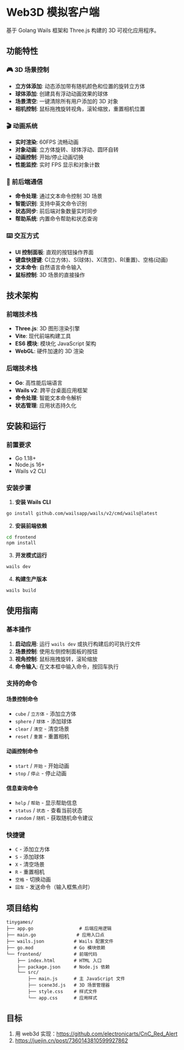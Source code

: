 # Web3D 模拟客户端

基于 Golang Wails 框架和 Three.js 构建的 3D 可视化应用程序。

## 功能特性

### 🎮 3D 场景控制
- **立方体添加**: 动态添加带有随机颜色和位置的旋转立方体
- **球体添加**: 创建具有浮动动画效果的球体
- **场景清空**: 一键清除所有用户添加的 3D 对象
- **相机控制**: 鼠标拖拽旋转视角，滚轮缩放，重置相机位置

### 🎬 动画系统
- **实时渲染**: 60FPS 流畅动画
- **对象动画**: 立方体旋转、球体浮动、圆环自转
- **动画控制**: 开始/停止动画切换
- **性能监控**: 实时 FPS 显示和对象计数

### 🔗 前后端通信
- **命令处理**: 通过文本命令控制 3D 场景
- **智能识别**: 支持中英文命令识别
- **状态同步**: 前后端对象数量实时同步
- **帮助系统**: 内置命令帮助和状态查询

### ⌨️ 交互方式
- **UI 控制面板**: 直观的按钮操作界面
- **键盘快捷键**: C(立方体)、S(球体)、X(清空)、R(重置)、空格(动画)
- **文本命令**: 自然语言命令输入
- **鼠标控制**: 3D 场景的直接操作

## 技术架构

### 前端技术栈
- **Three.js**: 3D 图形渲染引擎
- **Vite**: 现代前端构建工具
- **ES6 模块**: 模块化 JavaScript 架构
- **WebGL**: 硬件加速的 3D 渲染

### 后端技术栈
- **Go**: 高性能后端语言
- **Wails v2**: 跨平台桌面应用框架
- **命令处理**: 智能文本命令解析
- **状态管理**: 应用状态持久化

## 安装和运行

### 前置要求
- Go 1.18+
- Node.js 16+
- Wails v2 CLI

### 安装步骤

1. **安装 Wails CLI**
```bash
go install github.com/wailsapp/wails/v2/cmd/wails@latest
```

2. **安装前端依赖**
```bash
cd frontend
npm install
```

3. **开发模式运行**
```bash
wails dev
```

4. **构建生产版本**
```bash
wails build
```

## 使用指南

### 基本操作

1. **启动应用**: 运行 `wails dev` 或执行构建后的可执行文件
2. **场景控制**: 使用左侧控制面板的按钮
3. **视角控制**: 鼠标拖拽旋转，滚轮缩放
4. **命令输入**: 在文本框中输入命令，按回车执行

### 支持的命令

#### 场景控制命令
- `cube` / `立方体` - 添加立方体
- `sphere` / `球体` - 添加球体  
- `clear` / `清空` - 清空场景
- `reset` / `重置` - 重置相机

#### 动画控制命令
- `start` / `开始` - 开始动画
- `stop` / `停止` - 停止动画

#### 信息查询命令
- `help` / `帮助` - 显示帮助信息
- `status` / `状态` - 查看当前状态
- `random` / `随机` - 获取随机命令建议

### 快捷键
- `C` - 添加立方体
- `S` - 添加球体
- `X` - 清空场景
- `R` - 重置相机
- `空格` - 切换动画
- `回车` - 发送命令（输入框焦点时）

## 项目结构

```
tinygames/
├── app.go                 # 后端应用逻辑
├── main.go               # 应用入口点
├── wails.json           # Wails 配置文件
├── go.mod               # Go 模块依赖
└── frontend/            # 前端代码
    ├── index.html       # HTML 入口
    ├── package.json     # Node.js 依赖
    └── src/
        ├── main.js      # 主 JavaScript 文件
        ├── scene3d.js   # 3D 场景管理器
        ├── style.css    # 样式文件
        └── app.css      # 应用样式
```

## 目标
1. 用 web3d 实现：https://github.com/electronicarts/CnC_Red_Alert
2. https://juejin.cn/post/7360143810599927862